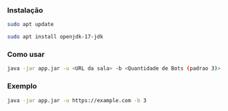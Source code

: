 ### Instalação
```bash
sudo apt update
```

```bash
sudo apt install openjdk-17-jdk
```

### Como usar

```bash
java -jar app.jar -u <URL da sala> -b <Quantidade de Bots (padrao 3)>
```


### Exemplo

```bash
java -jar app.jar -u https://example.com -b 3
```
